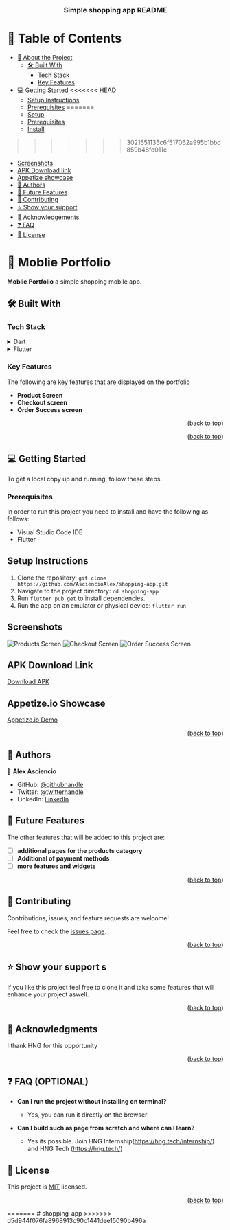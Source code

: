

<div align="center">

  <br/>

  <h3><b>Simple shopping app README</b></h3>

</div>


# 📗 Table of Contents

- [📖 About the Project](#about-project)
  - [🛠 Built With](#built-with)
    - [Tech Stack](#tech-stack)
    - [Key Features](#key-features)
- [💻 Getting Started](#getting-started)
<<<<<<< HEAD
  - [Setup Instructions](#setup)
  - [Prerequisites](#prerequisites)
=======
  - [Setup](#setup)
  - [Prerequisites](#prerequisites)
  - [Install](#install)
>>>>>>> 3021551135c6f517062a995b1bbd859b48fe011e
  - [Screenshots](#screenshots)
  - [APK Download link](#apk-download)
  - [Appetize showcase](#appetize-showcase)
- [👥 Authors](#authors)
- [🔭 Future Features](#future-features)
- [🤝 Contributing](#contributing)
- [⭐️ Show your support](#support)
- [🙏 Acknowledgements](#acknowledgements)
- [❓ FAQ ](#faq)
- [📝 License](#license)




# 📖 Moblie Portfolio <a name="about-project"></a>

 **Moblie Portfolio** a simple shopping mobile app.


## 🛠 Built With <a name="built-with"></a>

### Tech Stack <a name="tech-stack"></a>
<details>
  <summary>Dart</summary>
  <ul>
    <li><a href="https://dart.dev/">Dart</a></li>
  </ul>
</details>

<details>
  <summary>Flutter</summary>
  <ul>
    <li><a href="https://flutter.dev/">Flutter</a></li>
  </ul>
</details>

### Key Features <a name="key-features"></a>

 The following are key features that are displayed on the portfolio

- **Product Screen**
- **Checkout screen**
- **Order Success screen** 
 

<p align="right">(<a href="#readme-top">back to top</a>)</p>

<p align="right">(<a href="#readme-top">back to top</a>)</p>

## 💻 Getting Started <a name="getting-started"></a>

To get a local copy up and running, follow these steps.

### Prerequisites

In order to run this project you need to install and have the following as follows:
- Visual Studio Code IDE
- Flutter



## Setup Instructions
1. Clone the repository: `git clone https://github.com/AsciencioAlex/shopping-app.git`
2. Navigate to the project directory: `cd shopping-app`
3. Run `flutter pub get` to install dependencies.
4. Run the app on an emulator or physical device: `flutter run`


## Screenshots
![Products Screen](screenshots/products_screen.png)
![Checkout Screen](screenshots/checkout_screen.png)
![Order Success Screen](screenshots/order_success_screen.png)

## APK Download Link
[Download APK](https://drive.google.com/file/d/1uMALrFQpgnmjKRmGAJ43HqpVNIYQcCYN/view?usp=drive_link)

## Appetize.io Showcase
[Appetize.io Demo](https://appetize.io/app/u37uj6zr2hu2ftu7ahszcjmg4a?device=pixel7&osVersion=13.0)

<p align="right">(<a href="#readme-top">back to top</a>)</p>


## 👥 Authors <a name="authors"></a>

👤 **Alex Asciencio**
- GitHub: [@githubhandle](https://github.com/AsciencioAlex)
- Twitter: [@twitterhandle](https://twitter.com/Codnetech)
- LinkedIn: [LinkedIn](https://ke.linkedin.com/in/alex-asciencio-413612b9)  

## 🔭 Future Features <a name="future-features"></a>

The other features that will be added to this project are:

- [ ] **additional pages for the products category**
- [ ] **Additional of payment methods**
- [ ] **more features and widgets**

<p align="right">(<a href="#readme-top">back to top</a>)</p>

## 🤝 Contributing <a name="contributing"></a>

Contributions, issues, and feature requests are welcome!

Feel free to check the [issues page](https://github.com/AsciencioAlex/Mobile-finish-portfolio/issues).

<p align="right">(<a href="#readme-top">back to top</a>)</p>

## ⭐️ Show your support <a name="support"></a>s

If you like this project feel free to clone it and take some features that will enhance your project aswell.

<p align="right">(<a href="#readme-top">back to top</a>)</p>

## 🙏 Acknowledgments <a name="acknowledgements"></a>
 I thank HNG  for this opportunity


<p align="right">(<a href="#readme-top">back to top</a>)</p>

## ❓ FAQ (OPTIONAL) <a name="faq"></a>

- **Can I run the project without installing on terminal?**

  - Yes, you can run it directly on the browser

- **Can I build such as page from scratch and where can I learn?**

  - Yes its possible. Join HNG Internship(https://hng.tech/internship/) and HNG Tech (https://hng.tech/)


## 📝 License <a name="license"></a>

This project is [MIT](./LICENSE) licensed.
<p align="right">(<a href="#readme-top">back to top</a>)</p>
=======
# shopping_app
>>>>>>> d5d944f076fa8968913c90c1441dee15090b496a
